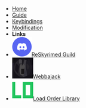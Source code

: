 - [Home](/)
- [Guide](guide)
- [Keybindings](guide)
- [Modification](guide)
- **Links**
- [![ReSkyrimed Guild](Images/Discord.svg)ReSkyrimed Guild](https://discord.gg/55kHAH7T6t)
- [![Webbajack](Images/Webbajack.svg)Webbajack](https://www.wabbajack.org)
- [![Load Order Library](Images/LoadOrderLibrary.svg)Load Order Library](https://loadorderlibrary.com/)